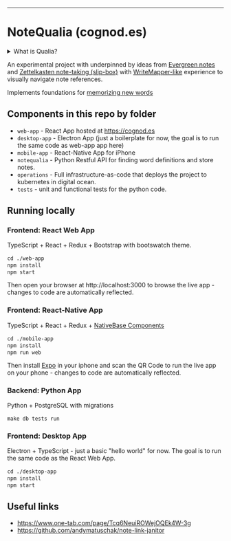 ------------------------------------------------------------------------

NoteQualia (cognod.es)
======================

<details>
  <summary>What is Qualia?</summary>
  <img src="qualia.png" alt="Google Search for 'Qualia'" />
</details>


An experimental project with underpinned by ideas from [Evergreen
notes](https://notes.andymatuschak.org/) and [Zettelkasten note-taking
(slip-box)](https://blog.viktomas.com/posts/slip-box/) with
[WriteMapper-like](https://writemapper.com/) experience to visually
navigate note references.

Implements foundations for [memorizing new words](https://brightside.me/inspiration-tips-and-tricks/90-second-method-that-can-help-you-memorize-foreign-words-and-not-forget-them-533110/)

Components in this repo by folder
---------------------------------

-   `web-app` - React App hosted at <https://cognod.es>
-   `desktop-app` - Electron App (just a boilerplate for now, the goal is to run the same code as web-app app here)
-   `mobile-app` - React-Native App for iPhone
-   `notequalia` - Python Restful API for finding word definitions and
    store notes.
-   `operations` - Full infrastructure-as-code that deploys the project
    to kubernetes in digital ocean.
-   `tests` - unit and functional tests for the python code.

Running locally
---------------

### Frontend: React Web App

TypeScript + React + Redux + Bootstrap with bootswatch theme.

``` {.sourceCode .bash}
cd ./web-app
npm install
npm start
```

Then open your browser at http://localhost:3000 to browse the live app - changes to code are automatically reflected.

### Frontend: React-Native App

TypeScript + React + Redux + [NativeBase Components](https://docs.nativebase.io/Components.html#Components)

``` {.sourceCode .bash}
cd ./mobile-app
npm install
npm run web
```


Then install [Expo](https://itunes.apple.com/app/apple-store/id982107779) in your iphone and scan the QR Code to run the live app on your phone - changes to code are automatically reflected.

### Backend: Python App

Python + PostgreSQL with migrations

``` {.sourceCode .bash}
make db tests run
```


### Frontend: Desktop App

Electron + TypeScript - just a basic "hello world" for now. The goal is to run the same code as the React Web App.

``` {.sourceCode .bash}
cd ./desktop-app
npm install
npm start
```


## Useful links


- https://www.one-tab.com/page/Tcq6NeuiROWejOQEk4W-3g
- https://github.com/andymatuschak/note-link-janitor
